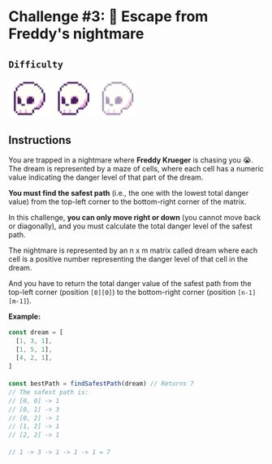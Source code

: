 # Challenge #3: 🛌 Escape from Freddy's nightmare

## `Difficulty`

![easy](/assets/normal.png)

## Instructions

You are trapped in a nightmare where **Freddy Krueger** is chasing you 😭. The dream is represented by a maze of cells, where each cell has a numeric value indicating the danger level of that part of the dream.

**You must find the safest path** (i.e., the one with the lowest total danger value) from the top-left corner to the bottom-right corner of the matrix.

In this challenge, **you can only move right or down** (you cannot move back or diagonally), and you must calculate the total danger level of the safest path.

The nightmare is represented by an n x m matrix called dream where each cell is a positive number representing the danger level of that cell in the dream.

And you have to return the total danger value of the safest path from the top-left corner (position `[0][0]`) to the bottom-right corner (position `[n-1][m-1]`).

**Example:**

```js
const dream = [
  [1, 3, 1],
  [1, 5, 1],
  [4, 2, 1],
]

const bestPath = findSafestPath(dream) // Returns 7
// The safest path is:
// [0, 0] -> 1
// [0, 1] -> 3
// [0, 2] -> 1
// [1, 2] -> 1
// [2, 2] -> 1

// 1 -> 3 -> 1 -> 1 -> 1 = 7
```